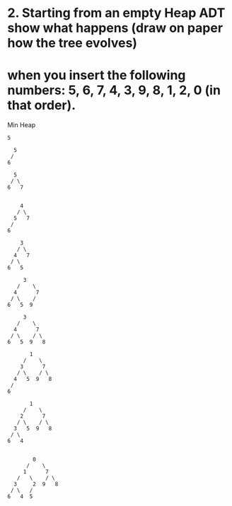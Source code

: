 # 2. Starting from an empty Heap ADT show what happens (draw on paper how the tree evolves)

# when you insert the following numbers: 5, 6, 7, 4, 3, 9, 8, 1, 2, 0 (in that order).

Min Heap

```
5
```

```add 6
  5
 /
6
```

```add 7
  5
 / \
6   7
```

```add 4

    4
   / \
  5   7
 /
6
```

```add 3
    3
   / \
  4   7
 / \
6   5
```

```add 9
     3
   /    \
  4      7
 / \    /
6   5  9
```

```add 8
     3
   /    \
  4      7
 / \    / \
6   5  9   8
```

```add 1
       1
     /    \
    3      7
   / \    / \
  4   5  9   8
 /
6
```

```add 2
       1
     /    \
    2      7
   / \    / \
  3   5  9   8
 / \
6   4
```

```add 0

        0
      /    \
     1      7
   /   \    / \
  3     2  9   8
 / \   /
6   4  5
```
